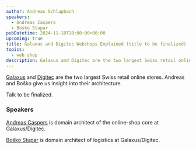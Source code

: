 ```yaml
---
author: Andreas Schlapbach
speakers:
  - Andreas Caspers
  - Boško Stupar
pubDatetime: 2024-11-18T18:00:00+00:00
upcoming: true
title: Galaxus and Digitec Webshops Explained (title to be finalized)
topics:
  - web shop
description: Galaxus and Digitec are the two largest Swiss retail online stores. Andreas and Boško give us insight into their architecture.
---
```


[Galaxus](https://www.galaxus.ch/en) and [Digitec](https://www.digitec.ch/en) are the two largest Swiss retail online stores. Andreas and Boško give us insight into their architecture.

Talk to be finalized.

### Speakers

[Andreas Caspers](https://www.linkedin.com/in/andreascaspers/) is domain architect of the online-shop core at Galaxus/Digitec.

[Boško Stupar](https://www.linkedin.com/in/stuparbosko) is domain architect of logistics at Galaxus/Digitec.
